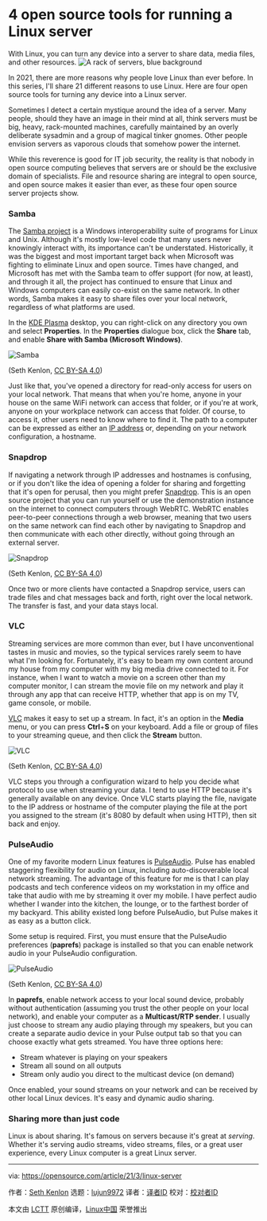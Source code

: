 [#]: subject: (4 open source tools for running a Linux server)
[#]: via: (https://opensource.com/article/21/3/linux-server)
[#]: author: (Seth Kenlon https://opensource.com/users/seth)
[#]: collector: (lujun9972)
[#]: translator: (geekpi)
[#]: reviewer: ( )
[#]: publisher: ( )
[#]: url: ( )

4 open source tools for running a Linux server
======
With Linux, you can turn any device into a server to share data, media
files, and other resources.
![A rack of servers, blue background][1]

In 2021, there are more reasons why people love Linux than ever before. In this series, I'll share 21 different reasons to use Linux. Here are four open source tools for turning any device into a Linux server. 

Sometimes I detect a certain mystique around the idea of a server. Many people, should they have an image in their mind at all, think servers must be big, heavy, rack-mounted machines, carefully maintained by an overly deliberate sysadmin and a group of magical tinker gnomes. Other people envision servers as vaporous clouds that somehow power the internet.

While this reverence is good for IT job security, the reality is that nobody in open source computing believes that servers are or should be the exclusive domain of specialists. File and resource sharing are integral to open source, and open source makes it easier than ever, as these four open source server projects show.

### Samba

The [Samba project][2] is a Windows interoperability suite of programs for Linux and Unix. Although it's mostly low-level code that many users never knowingly interact with, its importance can't be understated. Historically, it was the biggest and most important target back when Microsoft was fighting to eliminate Linux and open source. Times have changed, and Microsoft has met with the Samba team to offer support (for now, at least), and through it all, the project has continued to ensure that Linux and Windows computers can easily co-exist on the same network. In other words, Samba makes it easy to share files over your local network, regardless of what platforms are used.

In the [KDE Plasma][3] desktop, you can right-click on any directory you own and select **Properties**. In the **Properties** dialogue box, click the **Share** tab, and enable **Share with Samba (Microsoft Windows)**.

![Samba][4]

(Seth Kenlon, [CC BY-SA 4.0][5])

Just like that, you've opened a directory for read-only access for users on your local network. That means that when you're home, anyone in your house on the same WiFi network can access that folder, or if you're at work, anyone on your workplace network can access that folder. Of course, to access it, other users need to know where to find it. The path to a computer can be expressed as either an [IP address][6] or, depending on your network configuration, a hostname.

### Snapdrop

If navigating a network through IP addresses and hostnames is confusing, or if you don't like the idea of opening a folder for sharing and forgetting that it's open for perusal, then you might prefer [Snapdrop][7]. This is an open source project that you can run yourself or use the demonstration instance on the internet to connect computers through WebRTC. WebRTC enables peer-to-peer connections through a web browser, meaning that two users on the same network can find each other by navigating to Snapdrop and then communicate with each other directly, without going through an external server.

![Snapdrop][8]

(Seth Kenlon, [CC BY-SA 4.0][5])

Once two or more clients have contacted a Snapdrop service, users can trade files and chat messages back and forth, right over the local network. The transfer is fast, and your data stays local.

### VLC

Streaming services are more common than ever, but I have unconventional tastes in music and movies, so the typical services rarely seem to have what I'm looking for. Fortunately, it's easy to beam my own content around my house from my computer with my big media drive connected to it. For instance, when I want to watch a movie on a screen other than my computer monitor, I can stream the movie file on my network and play it through any app that can receive HTTP, whether that app is on my TV, game console, or mobile.

[VLC][9] makes it easy to set up a stream. In fact, it's an option in the **Media** menu, or you can press **Ctrl**+**S** on your keyboard. Add a file or group of files to your streaming queue, and then click the **Stream** button.

![VLC][10]

(Seth Kenlon, [CC BY-SA 4.0][5])

VLC steps you through a configuration wizard to help you decide what protocol to use when streaming your data. I tend to use HTTP because it's generally available on any device. Once VLC starts playing the file, navigate to the IP address or hostname of the computer playing the file at the port you assigned to the stream (it's 8080 by default when using HTTP), then sit back and enjoy.

### PulseAudio

One of my favorite modern Linux features is [PulseAudio][11]. Pulse has enabled staggering flexibility for audio on Linux, including auto-discoverable local network streaming. The advantage of this feature for me is that I can play podcasts and tech conference videos on my workstation in my office and take that audio with me by streaming it over my mobile. I have perfect audio whether I wander into the kitchen, the lounge, or to the farthest border of my backyard. This ability existed long before PulseAudio, but Pulse makes it as easy as a button click.

Some setup is required. First, you must ensure that the PulseAudio preferences (**paprefs**) package is installed so that you can enable network audio in your PulseAudio configuration.

![PulseAudio][12]

(Seth Kenlon, [CC BY-SA 4.0][5])

In **paprefs**, enable network access to your local sound device, probably without authentication (assuming you trust the other people on your local network), and enable your computer as a **Multicast/RTP sender**. I usually just choose to stream any audio playing through my speakers, but you can create a separate audio device in your Pulse output tab so that you can choose exactly what gets streamed. You have three options here:

  * Stream whatever is playing on your speakers
  * Stream all sound on all outputs
  * Stream only audio you direct to the multicast device (on demand)



Once enabled, your sound streams on your network and can be received by other local Linux devices. It's easy and dynamic audio sharing.

### Sharing more than just code

Linux is about sharing. It's famous on servers because it's great at _serving_. Whether it's serving audio streams, video streams, files, or a great user experience, every Linux computer is a great Linux server.

--------------------------------------------------------------------------------

via: https://opensource.com/article/21/3/linux-server

作者：[Seth Kenlon][a]
选题：[lujun9972][b]
译者：[译者ID](https://github.com/译者ID)
校对：[校对者ID](https://github.com/校对者ID)

本文由 [LCTT](https://github.com/LCTT/TranslateProject) 原创编译，[Linux中国](https://linux.cn/) 荣誉推出

[a]: https://opensource.com/users/seth
[b]: https://github.com/lujun9972
[1]: https://opensource.com/sites/default/files/styles/image-full-size/public/lead-images/rack_server_sysadmin_cloud_520.png?itok=fGmwhf8I (A rack of servers, blue background)
[2]: http://samba.org
[3]: https://opensource.com/article/19/12/linux-kde-plasma
[4]: https://opensource.com/sites/default/files/uploads/samba_0.jpg (Samba)
[5]: https://creativecommons.org/licenses/by-sa/4.0/
[6]: https://opensource.com/article/18/5/how-find-ip-address-linux
[7]: https://github.com/RobinLinus/snapdrop
[8]: https://opensource.com/sites/default/files/uploads/snapdrop.jpg (Snapdrop)
[9]: https://www.videolan.org/index.html
[10]: https://opensource.com/sites/default/files/uploads/vlc-stream.jpg (VLC)
[11]: https://www.freedesktop.org/wiki/Software/PulseAudio/
[12]: https://opensource.com/sites/default/files/uploads/pulse.jpg (PulseAudio)
